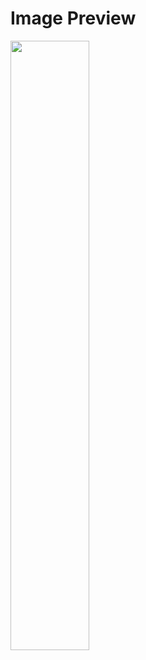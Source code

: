 # Image Preview
<img src="https://github.com/user-attachments/assets/353e93b1-d0dc-4ee1-9e64-e0b3280372cb" style="width: 50%;">

